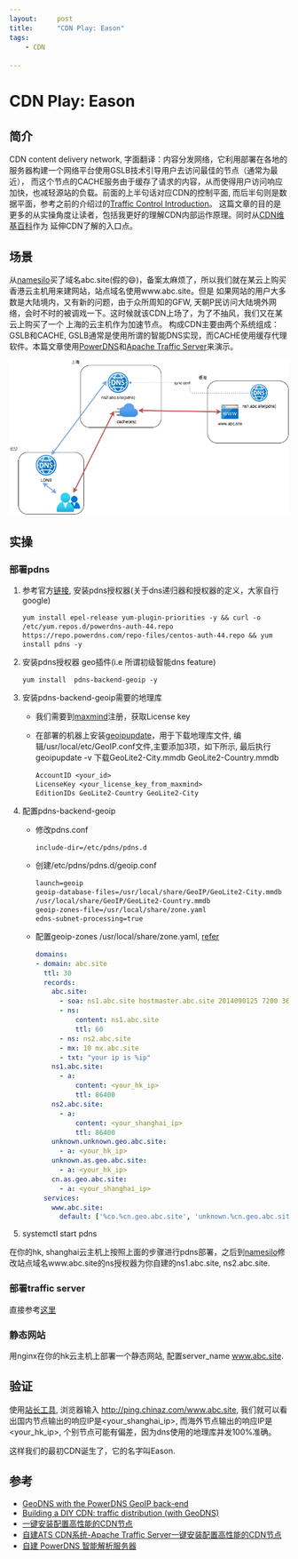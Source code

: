 ```yaml
---
layout:     post
title:      "CDN Play: Eason"
tags:
    - CDN

---
```

# CDN Play: Eason

## **简介**

CDN content delivery network, 字面翻译：内容分发网络，它利用部署在各地的服务器构建一个网络平台使用GSLB技术引导用户去访问最佳的节点（通常为最近），
而这个节点的CACHE服务由于缓存了请求的内容，从而使得用户访问响应加快，也减轻源站的负载。前面的上半句话对应CDN的控制平面, 而后半句则是数据平面，参考之前的介绍过的[Traffic Control Introduction](https://europelee.github.io/2019/06/22/Traffic-Control-Intro/)。
这篇文章的目的是更多的从实操角度让读者，包括我更好的理解CDN内部运作原理。同时从[CDN维基百科](https://en.wikipedia.org/wiki/Content_delivery_network)作为
延伸CDN了解的入口点。

## **场景**

从[namesilo](https://www.namesilo.com)买了域名abc.site(假的😄)，备案太麻烦了，所以我们就在某云上购买香港云主机用来建网站，站点域名使用www.abc.site。但是
如果网站的用户大多数是大陆境内，又有新的问题，由于众所周知的GFW, 天朝P民访问大陆境外网络，会时不时的被调戏一下。这时候就该CDN上场了，为了不抽风，我们又在某云上购买了一个
上海的云主机作为加速节点。
构成CDN主要由两个系统组成：GSLB和CACHE, GSLB通常是使用所谓的智能DNS实现，而CACHE使用缓存代理软件。本篇文章使用[PowerDNS](https://www.powerdns.com)和[Apache Traffic Server](https://trafficserver.apache.org)来演示。

![img](/img/cdnplay.png)

## **实操**

### **部署pdns**

1. 参考官方[链接](https://repo.powerdns.com), 安装pdns授权器(关于dns递归器和授权器的定义，大家自行google)

    ```text
    yum install epel-release yum-plugin-priorities -y && curl -o /etc/yum.repos.d/powerdns-auth-44.repo https://repo.powerdns.com/repo-files/centos-auth-44.repo && yum install pdns -y
    ```

2. 安装pdns授权器 geo插件(i.e 所谓初级智能dns feature)

    ```text
    yum install  pdns-backend-geoip -y
    ```

3. 安装pdns-backend-geoip需要的地理库

   * 我们需要到[maxmind](https://www.maxmind.com)注册，获取License key

   * 在部署的机器上安装[geoipupdate](https://github.com/maxmind/geoipupdate)，用于下载地理库文件,
   编辑/usr/local/etc/GeoIP.conf文件,主要添加3项，如下所示, 最后执行 geoipupdate -v 下载GeoLite2-City.mmdb  GeoLite2-Country.mmdb

      ```text
      AccountID <your_id>
      LicenseKey <your_license_key_from_maxmind>
      EditionIDs GeoLite2-Country GeoLite2-City
      ```

4. 配置pdns-backend-geoip

    * 修改pdns.conf

        ```text
        include-dir=/etc/pdns/pdns.d
        ```

    * 创建/etc/pdns/pdns.d/geoip.conf

        ```text
        launch=geoip
        geoip-database-files=/usr/local/share/GeoIP/GeoLite2-City.mmdb /usr/local/share/GeoIP/GeoLite2-Country.mmdb
        geoip-zones-file=/usr/local/share/zone.yaml
        edns-subnet-processing=true
        ```

    * 配置geoip-zones /usr/local/share/zone.yaml, [refer](https://doc.powerdns.com/authoritative/backends/geoip.html#geoip-zones-file)

      ```yaml
      domains:
      - domain: abc.site
        ttl: 30
        records:
          abc.site:
            - soa: ns1.abc.site hostmaster.abc.site 2014090125 7200 3600 1209600 3600
            - ns:
                content: ns1.abc.site
                ttl: 60
            - ns: ns2.abc.site
            - mx: 10 mx.abc.site
            - txt: "your ip is %ip"
          ns1.abc.site:
            - a:
                content: <your_hk_ip>
                ttl: 86400
          ns2.abc.site:
            - a:
                content: <your_shanghai_ip>
                ttl: 86400
          unknown.unknown.geo.abc.site:
            - a: <your_hk_ip>
          unknown.as.geo.abc.site:
            - a: <your_hk_ip>
          cn.as.geo.abc.site:
            - a: <your_shanghai_ip>
        services:
          www.abc.site:
            default: ['%co.%cn.geo.abc.site', 'unknown.%cn.geo.abc.site', 'unknown.unknown.geo.abc.site']
      ```

5. systemctl start pdns  

在你的hk, shanghai云主机上按照上面的步骤进行pdns部署，之后到[namesilo](https://www.namesilo.com)修改站点域名www.abc.site的ns授权器为你自建的ns1.abc.site, ns2.abc.site.

### **部署traffic server**

直接参考[这里](#jump_install_ats)

### **静态网站**

用nginx在你的hk云主机上部署一个静态网站, 配置server_name  www.abc.site.

## **验证**

使用[站长工具](http://tool.chinaz.com), 浏览器输入 <http://ping.chinaz.com/www.abc.site>, 我们就可以看出国内节点输出的响应IP是<your_shanghai_ip>,
而海外节点输出的响应IP是<your_hk_ip>, 个别节点可能有偏差，因为dns使用的地理库并发100%准确。  

这样我们的最初CDN诞生了，它的名字叫Eason.

## **参考**

* [GeoDNS with the PowerDNS GeoIP back-end](https://jpmens.net/2015/11/12/geodns-with-powerdns-geoip-back-end/)
* [Building a DIY CDN: traffic distribution (with GeoDNS)](https://umbriel.fr/blog/Building_a_DIY_CDN:_traffic_distribution.html)
* <span id="jump_install_ats">[一键安装配置高性能的CDN节点](https://qing.su/article/oneclick-cdn.html)</span>
* [自建ATS CDN系统-Apache Traffic Server一键安装配置高性能的CDN节点](https://wzfou.com/ats-cdn/)
* [自建 PowerDNS 智能解析服务器](https://guozeyu.com/2016/08/self-host-dns/)
